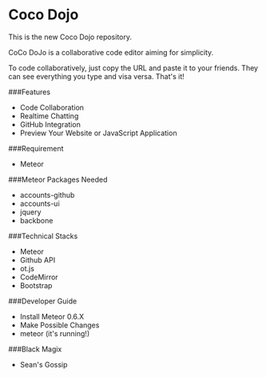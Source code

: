 Coco Dojo
========

This is the new Coco Dojo repository.

CoCo DoJo is a collaborative code editor aiming for simplicity.

To code collaboratively, just copy the URL and paste it to your friends. They can see everything you type and visa versa. That's it!

###Features
+ Code Collaboration
+ Realtime Chatting
+ GitHub Integration
+ Preview Your Website or JavaScript Application

###Requirement
+ Meteor

###Meteor Packages Needed
+ accounts-github
+ accounts-ui
+ jquery
+ backbone

###Technical Stacks
+ Meteor
+ Github API
+ ot.js
+ CodeMirror
+ Bootstrap

###Developer Guide
+ Install Meteor 0.6.X
+ Make Possible Changes
+ meteor (it's running!)

###Black Magix
+ Sean's Gossip
